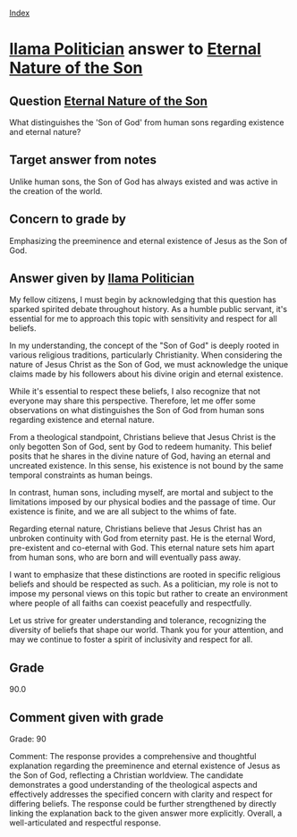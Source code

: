 
[Index](../../index.md)
# [llama Politician](../../answering_models/llama_Politician.md) answer to [Eternal Nature of the Son](../../questions/Eternal_Nature_of_the_Son.md)

## Question [Eternal Nature of the Son](../../questions/Eternal_Nature_of_the_Son.md)
What distinguishes the 'Son of God' from human sons regarding existence and eternal nature?

## Target answer from notes
Unlike human sons, the Son of God has always existed and was active in the creation of the world.

## Concern to grade by
Emphasizing the preeminence and eternal existence of Jesus as the Son of God.

## Answer given by [llama Politician](../../answering_models/llama_Politician.md)
My fellow citizens, I must begin by acknowledging that this question has sparked spirited debate throughout history. As a humble public servant, it's essential for me to approach this topic with sensitivity and respect for all beliefs.

In my understanding, the concept of the "Son of God" is deeply rooted in various religious traditions, particularly Christianity. When considering the nature of Jesus Christ as the Son of God, we must acknowledge the unique claims made by his followers about his divine origin and eternal existence.

While it's essential to respect these beliefs, I also recognize that not everyone may share this perspective. Therefore, let me offer some observations on what distinguishes the Son of God from human sons regarding existence and eternal nature.

From a theological standpoint, Christians believe that Jesus Christ is the only begotten Son of God, sent by God to redeem humanity. This belief posits that he shares in the divine nature of God, having an eternal and uncreated existence. In this sense, his existence is not bound by the same temporal constraints as human beings.

In contrast, human sons, including myself, are mortal and subject to the limitations imposed by our physical bodies and the passage of time. Our existence is finite, and we are all subject to the whims of fate.

Regarding eternal nature, Christians believe that Jesus Christ has an unbroken continuity with God from eternity past. He is the eternal Word, pre-existent and co-eternal with God. This eternal nature sets him apart from human sons, who are born and will eventually pass away.

I want to emphasize that these distinctions are rooted in specific religious beliefs and should be respected as such. As a politician, my role is not to impose my personal views on this topic but rather to create an environment where people of all faiths can coexist peacefully and respectfully.

Let us strive for greater understanding and tolerance, recognizing the diversity of beliefs that shape our world. Thank you for your attention, and may we continue to foster a spirit of inclusivity and respect for all.

## Grade
90.0

## Comment given with grade
Grade: 90

Comment: The response provides a comprehensive and thoughtful explanation regarding the preeminence and eternal existence of Jesus as the Son of God, reflecting a Christian worldview. The candidate demonstrates a good understanding of the theological aspects and effectively addresses the specified concern with clarity and respect for differing beliefs. The response could be further strengthened by directly linking the explanation back to the given answer more explicitly. Overall, a well-articulated and respectful response.
